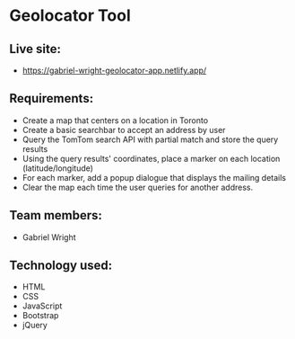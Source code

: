 # Geolocator Tool

## Live site:
- https://gabriel-wright-geolocator-app.netlify.app/

## Requirements:

-   Create a map that centers on a location in Toronto
-   Create a basic searchbar to accept an address by user
-   Query the TomTom search API with partial match and store the query results
-   Using the query results' coordinates, place a marker on each location (latitude/longitude)
-   For each marker, add a popup dialogue that displays the mailing details
-   Clear the map each time the user queries for another address.

## Team members:
- Gabriel Wright

## Technology used:
- HTML
- CSS
- JavaScript
- Bootstrap
- jQuery
